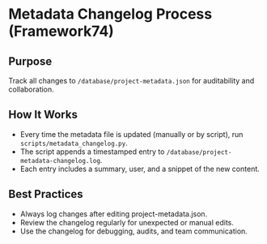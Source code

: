 # Metadata Changelog Process (Framework74)

## Purpose
Track all changes to `/database/project-metadata.json` for auditability and collaboration.

## How It Works
- Every time the metadata file is updated (manually or by script), run `scripts/metadata_changelog.py`.
- The script appends a timestamped entry to `/database/project-metadata-changelog.log`.
- Each entry includes a summary, user, and a snippet of the new content.

## Best Practices
- Always log changes after editing project-metadata.json.
- Review the changelog regularly for unexpected or manual edits.
- Use the changelog for debugging, audits, and team communication.

